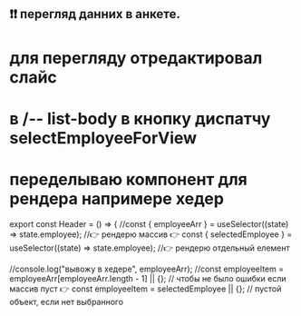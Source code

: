## ❗️❗️ перегляд данних в анкете.

# для перегляду отредактировал слайс

<!-- const employeeSlice = createSlice({
  name: "employee",
  initialState: {
    employeeArr: [],
    selectedEmployee: null, // <--- 👉 добавлено ❗️
  },
    selectEmployeeForView: (state, action) => {  // <--- 👉 добавлено ❗️
    state.selectedEmployee = action.payload;
    console.log("рендер для предпросмотра", action.payload);
}, -->

# в /-- list-body в кнопку диспатчу selectEmployeeForView

<!-- <button
    onClick={() => dispatch(selectEmployeeForView(el))}
    type="button"
    className="cursor-pointer bg-green-500 px-1 text-white hover:bg-green-600 transition-bg duration-300" >
    переглянути
</button> -->

# переделываю компонент для рендера напримере хедер

export const Header = () => {
//const { employeeArr } = useSelector((state) => state.employee); //👉 рендерю массив
👉 const { selectedEmployee } = useSelector((state) => state.employee); //👉 рендерю отдельный елемент

//console.log("вывожу в хедере", employeeArr);
//const employeeItem = employeeArr[employeeArr.length - 1] || {}; // чтобы не было ошибки если массив пуст
👉 const employeeItem = selectedEmployee || {}; // пустой объект, если нет выбранного

